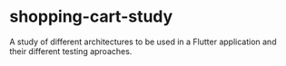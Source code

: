 # shopping-cart-study
A study of different architectures to be used in a Flutter application and their different testing aproaches.
